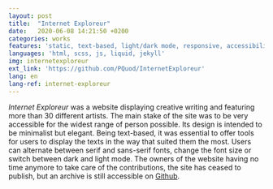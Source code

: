 ```yaml
---
layout: post
title:  "Internet Exploreur"
date:   2020-06-08 14:21:50 +0200
categories: works
features: 'static, text-based, light/dark mode, responsive, accessibility tools'
languages: 'html, scss, js, liquid, jekyll'
img: internetexploreur
ext_link: 'https://github.com/PQuod/InternetExploreur'
lang: en
lang-ref: internet-exploreur
---
```

*Internet Exploreur* was a website displaying creative writing and featuring more than 30 different artists. The main stake of the site was to be very accessible for the widest range of person possible. Its design is intended to be minimalist but elegant. Being text-based, it was essential to offer tools for users to display the texts in the way that suited them the most. Users can alternate between serif and sans-serif fonts, change the font size or switch between dark and light mode. The owners of the website having no time anymore to take care of the contributions, the site has ceased to publish, but an archive is still accessible on [Github](https://github.com/PQuod/InternetExploreur).

